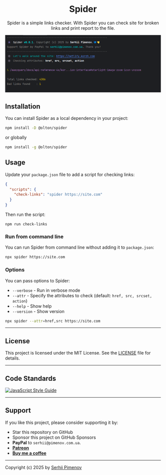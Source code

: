 <div align="center">

<h1>Spider</h1>
<div>
Spider is a simple links checker.
With Spider you can check site for broken links and print report to the file.
</div>

![img.png](img.png)

</div>

## Installation

You can install Spider as a local dependency in your project:

```bash
npm install -D @olton/spider
```

or globally

```bash
npm install -g @olton/spider
```

## Usage

Update your `package.json` file to add a script for checking links:

```json 
{
  "scripts": {
    "check-links": "spider https://site.com"
  }
}
```

Then run the script:

```
npm run check-links
```

### Run from command line

You can run Spider from command line without adding it to `package.json`:

```bash
npx spider https://site.com
```

### Options
You can pass options to Spider:

+ `--verbose` - Run in verbose mode
+ `--attr` - Specify the attributes to check (default: `href, src, srcset, action`)
+ `--help` - Show help
+ `--version` - Show version

```bash
npx spider --attr=href,src https://site.com
```

---
## License

This project is licensed under the MIT License. See the [LICENSE](LICENSE) file for details.

---
## Code Standards

[![JavaScript Style Guide](https://cdn.rawgit.com/standard/standard/master/badge.svg)](https://github.com/standard/standard)

--- 
## Support

If you like this project, please consider supporting it by:

+ Star this repository on GitHub
+ Sponsor this project on GitHub Sponsors
+ **PayPal** to `serhii@pimenov.com.ua`.
+ [**Patreon**](https://www.patreon.com/metroui)
+ [**Buy me a coffee**](https://buymeacoffee.com/pimenov)

---

Copyright (c) 2025 by [Serhii Pimenov](https://pimenov.com.ua)